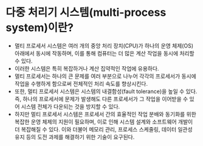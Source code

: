 # 다중 처리기 시스템(multi-process system)이란?
* 멀티 프로세서 시스템은 여러 개의 중앙 처리 장치(CPU)가 하나의 운영 체제(OS) 아래에서 동시에 작동하며, 이를 통해 컴퓨터는 더 많은 계산 작업을 동시에 처리할 수 있다.
* 이러한 시스템은 특히 복잡하거나 계산 집약적인 작업에 유용하다.
* 멀티 프로세서는 하나의 큰 문제를 여러 부분으로 나누어 각각의 프로세서가 동시에 작업을 수행하게 함으로써 전체적인 처리 속도를 향상시킨다.
* 또한, 멀티 프로세서 시스템은 시스템의 내결함성(fault tolerance)을 높일 수 있다. 즉, 하나의 프로세서에 문제가 발생해도 다른 프로세서가 그 작업을 이어받을 수 있어 시스템 전체가 다운되는 것을 방지할 수 있다.
* 하지만 멀티 프로세서 시스템은 프로세서 간의 효율적인 작업 분배와 동기화를 위한 복잡한 운영 체제의 지원이 필요하며, 이로 인해 시스템 설계와 소프트웨어 개발이 더 복잡해질 수 있다. 이와 더불어 메모리 관리, 프로세스 스케줄링, 데이터 일관성 유지 등의 도전 과제를 해결하기 위한 기술이 요구된다.
